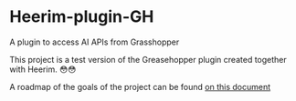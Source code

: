 # Heerim-plugin-GH
A plugin to access AI APIs from Grasshopper

This project is a test version of the Greasehopper plugin created together with Heerim. 😳😳

A roadmap of the goals of the project can be found [on this document](./BRAIN_PLUGIN_NOTES.md)